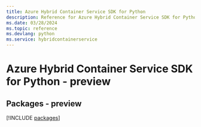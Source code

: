 ```yaml
---
title: Azure Hybrid Container Service SDK for Python
description: Reference for Azure Hybrid Container Service SDK for Python
ms.date: 03/28/2024
ms.topic: reference
ms.devlang: python
ms.service: hybridcontainerservice
---
```

# Azure Hybrid Container Service SDK for Python - preview
## Packages - preview
[!INCLUDE [packages](hybrid-container-service-index.md)]